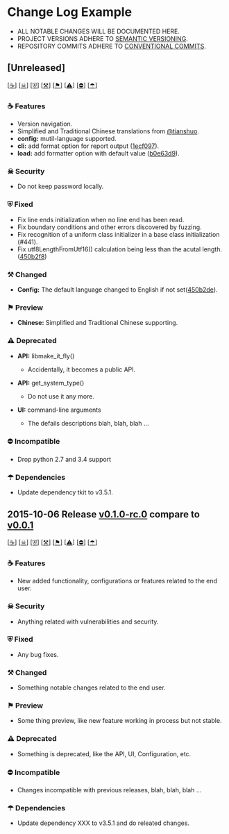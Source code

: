 # Change Log Example

- ALL NOTABLE CHANGES WILL BE DOCUMENTED HERE.
- PROJECT VERSIONS ADHERE TO [SEMANTIC VERSIONING](http://semver.org).
- REPOSITORY COMMITS ADHERE TO [CONVENTIONAL COMMITS](https://conventionalcommits.org).

## [Unreleased]

[[☕](#_v_Features)] [[☠](#_v_Security)]
[[⛨](#_v_Fixed)] [[⚒](#_v_Changed)] [[⚑](#_v_Preview)]
[[⚠](#_v_Deprecated)] [[⛔](#_v_Incompatible)] [[☂](#_v_Dependencies)]

<span id = "_v_Features"></span>
### ☕ Features
- Version navigation.
- Simplified and Traditional Chinese translations from [@tianshuo](https://github.com/olivierlacan/keep-a-changelog).
- **config:** mutil-language supported.
- **cli:** add format option for report output ([1ecf097](https://github.com/gkide/coding-style/commit/1ecf097)).
- **load:** add formatter option with default value ([b0e63d9](https://github.com/gkide/coding-style/commit/b0e63d9)).

<span id = "_v_Security"></span>
### ☠ Security
- Do not keep password locally.

<span id = "_v_Fixed"></span>
### ⛨ Fixed
- Fix line ends initialization when no line end has been read.
- Fix boundary conditions and other errors discovered by fuzzing.
- Fix recognition of a uniform class initializer in a base class initialization (#441).
- Fix utf8LengthFromUtf16() calculation being less than the acutal length.([450b2f8](https://github.com/gkide/coding-style/commit/450b2f8))

<span id = "_v_Changed"></span>
### ⚒ Changed
- **Config:** The default language changed to English if not set([450b2de](https://github.com/gkide/coding-style/commit/450b2de)).

<span id = "_v_Preview"></span>
### ⚑ Preview
- **Chinese:** Simplified and Traditional Chinese supporting.

<span id = "_v_Deprecated"></span>
### ⚠ Deprecated
- **API:** libmake_it_fly()
  * Accidentally, it becomes a public API.
- **API:** get_system_type()
  * Do not use it any more.

- **UI:** command-line arguments
  * The defails descriptions blah, blah, blah ...

<span id = "_v_Incompatible"></span>
### ⛔ Incompatible
- Drop python 2.7 and 3.4 support

<span id = "_v_Dependencies"></span>
### ☂ Dependencies
- Update dependency tkit to v3.5.1.


## 2015-10-06 Release [v0.1.0-rc.0](https://github.com/gkide/coding-style/releases/tag/v0.1.0-rc.0) compare to [v0.0.1](https://github.com/gkide/coding-style/compare/v0.0.1...v0.1.0-rc.0)

[[☕](#_v_Features_20151006)] [[☠](#_v_Security_20151006)]
[[⛨](#_v_Fixed_20151006)] [[⚒](#_v_Changed_20151006)] [[⚑](#_v_Preview_20151006)]
[[⚠](#_v_Deprecated_20151006)] [[⛔](#_v_Incompatible_20151006)] [[☂](#_v_Dependencies_20151006)]

<span id = "_v_Features_20151006"></span>
### ☕ Features
- New added functionality, configurations or features related to the end user.

<span id = "_v_Security_20151006"></span>
### ☠ Security
- Anything related with vulnerabilities and security.

<span id = "_v_Fixed_20151006"></span>
### ⛨ Fixed
- Any bug fixes.

<span id = "_v_Changed_20151006"></span>
### ⚒ Changed
- Something notable changes related to the end user.

<span id = "_v_Preview_20151006"></span>
### ⚑ Preview
- Some thing preview, like new feature working in process but not stable.

<span id = "_v_Deprecated_20151006"></span>
### ⚠ Deprecated
- Something is deprecated, like the API, UI, Configuration, etc.

<span id = "_v_Incompatible_20151006"></span>
### ⛔ Incompatible
- Changes incompatible with previous releases, blah, blah, blah ...

<span id = "_v_Dependencies_20151006"></span>
### ☂ Dependencies
- Update dependency XXX to v3.5.1 and do releated changes.
